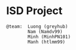 # ISD Project

    @team:  Luong (greyhub)
            Nam (Namdv99)
            Minh (MinhPN101)
            Manh (htlmm99)
    
##

